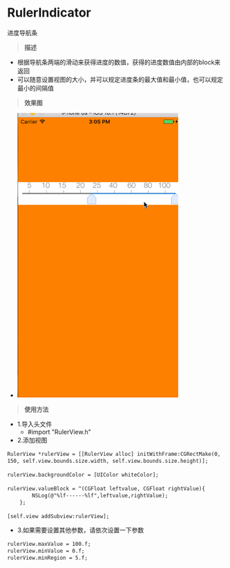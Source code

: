 # RulerIndicator
进度导航条
>**描述**

- 根据导航条两端的滑动来获得进度的数值，获得的进度数值由内部的block来返回
- 可以随意设置视图的大小，并可以规定进度条的最大值和最小值，也可以规定最小的间隔值

>**效果图**

- <img src="test.gif">

>**使用方法**

- 1.导入头文件
    - #import "RulerView.h"
- 2.添加视图

```
RulerView *rulerView = [[RulerView alloc] initWithFrame:CGRectMake(0, 150, self.view.bounds.size.width, self.view.bounds.size.height)];  

rulerView.backgroundColor = [UIColor whiteColor];

rulerView.valueBlock = ^(CGFloat leftvalue, CGFloat rightValue){
        NSLog(@"%lf------%lf",leftvalue,rightValue);
    };

[self.view addSubview:rulerView];

```
- 3.如果需要设置其他参数，请依次设置一下参数

```
rulerView.maxValue = 100.f;
rulerView.minValue = 0.f;
rulerView.minRegion = 5.f;
```


